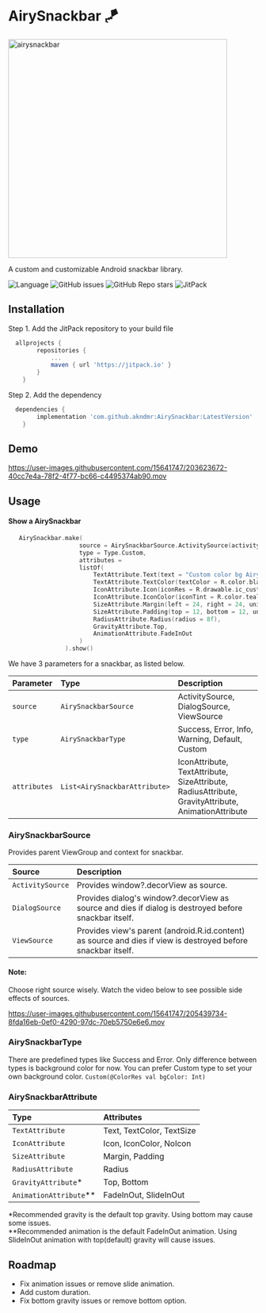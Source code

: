 # AirySnackbar 🪁

<img width="442" alt="airysnackbar" src="https://user-images.githubusercontent.com/15641747/205441655-cf4ecbde-18db-4b59-bc1f-cb7a1f7946a3.png">

A custom and customizable Android snackbar library.

![Language](https://img.shields.io/github/languages/top/akndmr/AirySnackbar) 
![GitHub issues](https://img.shields.io/github/issues/akndmr/AirySnackbar)
![GitHub Repo stars](https://img.shields.io/github/stars/akndmr/AirySnackbar?style=social)
![JitPack](https://img.shields.io/jitpack/version/com.github.akndmr/AirySnackbar)
## Installation

Step 1. Add the JitPack repository to your build file

```gradle
  allprojects {
		repositories {
			...
			maven { url 'https://jitpack.io' }
		}
	}
```

Step 2. Add the dependency

```gradle
  dependencies {
	    implementation 'com.github.akndmr:AirySnackbar:LatestVersion'
	}
```
    

## Demo

https://user-images.githubusercontent.com/15641747/203623672-40cc7e4a-78f2-4f77-bc66-c4495374ab90.mov


## Usage

#### Show a AirySnackbar

```kotlin
   AirySnackbar.make(
                    source = AirySnackbarSource.ActivitySource(activity = this),
                    type = Type.Custom,
                    attributes =
                    listOf(
                        TextAttribute.Text(text = "Custom color bg AirySnackbar"),
                        TextAttribute.TextColor(textColor = R.color.black),
                        IconAttribute.Icon(iconRes = R.drawable.ic_custom),
                        IconAttribute.IconColor(iconTint = R.color.teal_200),
                        SizeAttribute.Margin(left = 24, right = 24, unit = SizeUnit.DP),
                        SizeAttribute.Padding(top = 12, bottom = 12, unit = SizeUnit.DP),
                        RadiusAttribute.Radius(radius = 8f),
                        GravityAttribute.Top,
                        AnimationAttribute.FadeInOut
                    )
                ).show()
```

We have 3 parameters for a snackbar, as listed below.

| Parameter | Type     | Description                |
| :-------- | :------- | :------------------------- |
| `source` | `AirySnackbarSource` | ActivitySource, DialogSource, ViewSource |
| `type` | `AirySnackbarType` | Success, Error, Info, Warning, Default, Custom |
| `attributes` | `List<AirySnackbarAttribute>` | IconAttribute, TextAttribute, SizeAttribute, RadiusAttribute, GravityAttribute, AnimationAttribute |



### AirySnackbarSource

Provides parent ViewGroup and context for snackbar.

| Source | Description     |
| :-------- | :------- |
| `ActivitySource` | Provides window?.decorView as source. |
| `DialogSource` | Provides dialog's window?.decorView as source and dies if dialog is destroyed before snackbar itself. |
| `ViewSource` | Provides view's parent (android.R.id.content) as source and dies if view is destroyed before snackbar itself. |

#### Note: 
Choose right source wisely. Watch the video below to see possible side effects of sources.

https://user-images.githubusercontent.com/15641747/205439734-8fda16eb-0ef0-4290-97dc-70eb5750e6e6.mov

### AirySnackbarType
There are predefined types like Success and Error. Only difference between types is background color for now. You can prefer Custom type to set your own background color.
`Custom(@ColorRes val bgColor: Int)`


### AirySnackbarAttribute

| Type | Attributes     |
| :-------- | :------- |
| `TextAttribute` | Text, TextColor, TextSize |
| `IconAttribute` | Icon, IconColor, NoIcon |
| `SizeAttribute` | Margin, Padding |
| `RadiusAttribute` | Radius |
| `GravityAttribute`* | Top, Bottom |
| `AnimationAttribute`** | FadeInOut, SlideInOut |

*Recommended gravity is the default top gravity. Using bottom may cause some issues. <br/>
**Recommended animation is the default FadeInOut animation. Using SlideInOut animation with top(default) gravity will cause issues.


## Roadmap

- Fix animation issues or remove slide animation.
- Add custom duration.
- Fix bottom gravity issues or remove bottom option.

